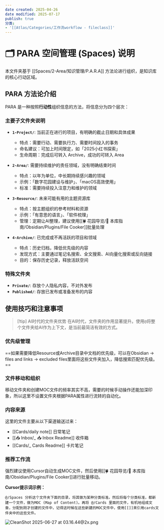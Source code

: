 ```yaml
---
date created: 2025-04-26
date modified: 2025-07-17
publish: true
分类:
- '[[Atlas/Categories/工作流workflow - fileclass]]'
---
```


# 🗂️ PARA 空间管理 (Spaces) 说明

本文件夹基于 [[Spaces/2-Area/知识管理/P.A.R.A]] 方法论进行组织，是知识库的核心行动区域。

## PARA 方法论介绍

PARA 是一种按照**行动性**组织信息的方法，将信息分为四个层次：

### 主要子文件夹说明

- **`1-Project/`**: 当前正在进行的项目，有明确的截止日期和具体成果
  - 特点：需要行动、需要执行力、需要时间投入的事务
  - 命名建议：可加上时间限定，如「2025小红书探索」
  - 生命周期：完成后可转入 Archive，成功的可转入 Area

- **`2-Area/`**: 需要持续维护的责任领域，没有明确结束时间
  - 特点：以年为单位，中长期持续感兴趣的领域
  - 示例：「数字花园建设与维护」、「macOS高效使用」
  - 标准：需要持续投入注意力和维护的领域

- **`3-Resource/`**: 未来可能有用的主题资源库
  - 特点：按主题组织的参考材料和资源
  - 示例：「有意思的语言」、「软件梳理」
  - 管理：定期让AI整理，建议使用[[🍀 花园导览/🧰 本库指南/Obsidian/Plugins/File Cooker]]批量处理

- **`4-Archive/`**: 已完成或不再活跃的项目和领域
  - 特点：历史归档，降低优先级的内容
  - 发现方式：主要通过笔记名搜索、全文搜索、AI向量化搜索或反向链接
  - 目的：保存历史记录，释放活跃空间

### 特殊文件夹

- **`Private/`**: 存放个人隐私内容，不对外发布
- **`Published/`**: 存放已发布或准备发布的内容

## 使用技巧和注意事项

> [!tip] AI时代的文件夹优势
> 在AI时代，文件夹的作用显著提升。使用`@`将整个文件夹给AI作为上下文，是当前最简洁有效的方式。

### 优先级管理
==如果需要降低Resource或Archive目录中文档的优先级，可以在Obsidian -> files and links -> excluded files里面将这些文件夹加入，降低搜索匹配优先级。==

### 文件移动和组织
移动文件夹和创建MOC文件的频率其实不高，需要的时候手动操作还能加深印象，所以这里不设置文件夹根据PARA属性进行流转的自动化。

### 内容来源
这里的文件主要从以下渠道输送过来：
- [[Cards/daily note]] 日常笔记
- [[📥 Inbox/_ 📥 Inbox Readme]] 收件箱
- [[Cards/_ Cards Readme]] 卡片笔记

### 推荐工作流
强烈建议使用Cursor自动生成MOC文件，然后使用[[🍀 花园导览/🧰 本库指南/Obsidian/Plugins/File Cooker]]进行批量移动。

**Cursor提示词示例：**
```
@/Spaces 分析这个文件夹下面的目录，将其做为某种分类标准。然后将每个分类标准，都新建一个文件，做为MOC (Map of Content)。再将 @/Cards 里面的文件，有机地组成文章，分配到刚才创建的文件中，记得这时候在这些新建的MOC文件中，使用[[]]来引用cards文件夹中的这些文件。
```

![CleanShot 2025-06-27 at 03.16.44@2x.png](https://pub-pic.oldwinter.top/2025/06/086ea5cf39e36bbe925b83185e48e8b2.png)
